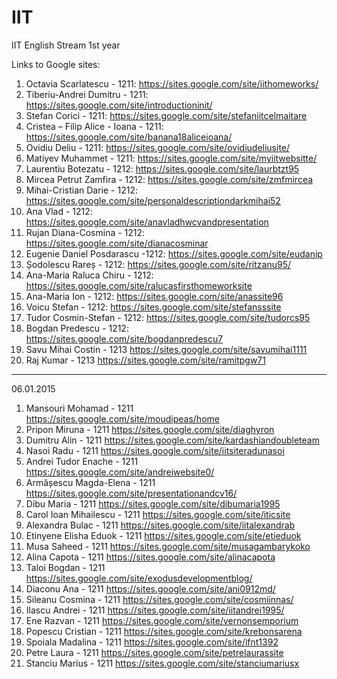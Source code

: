 IIT
===

IIT English Stream 1st year

Links to Google sites:

1. Octavia Scarlatescu - 1211: https://sites.google.com/site/iithomeworks/
2. Tiberiu-Andrei Dumitru - 1211: https://sites.google.com/site/introductioninit/
3. Stefan Corici - 1211: https://sites.google.com/site/stefaniitcelmaitare
4. Cristea – Filip Alice - Ioana - 1211: https://sites.google.com/site/banana18aliceioana/
5. Ovidiu Deliu - 1211: https://sites.google.com/site/ovidiudeliusite/
6. Matiyev Muhammet - 1211: https://sites.google.com/site/myiitwebsitte/
7. Laurentiu Botezatu - 1212: https://sites.google.com/site/laurbtzt95
8. Mircea Petrut Zamfira - 1212: https://sites.google.com/site/zmfmircea
9. Mihai-Cristian Darie - 1212: https://sites.google.com/site/personaldescriptiondarkmihai52
10. Ana Vlad - 1212: https://sites.google.com/site/anavladhwcvandpresentation
11. Rujan Diana-Cosmina - 1212: https://sites.google.com/site/dianacosminar
12. Eugenie Daniel Posdarascu -1212: https://sites.google.com/site/eudanip
13. Șodolescu Rareș - 1212: https://sites.google.com/site/ritzanu95/
14. Ana-Maria Raluca Chiru - 1212: https://sites.google.com/site/ralucasfirsthomeworksite
15. Ana-Maria Ion - 1212: https://sites.google.com/site/anassite96
16. Voicu Stefan - 1212: https://sites.google.com/site/stefansssite
17. Tudor Cosmin-Stefan - 1212: https://sites.google.com/site/tudorcs95
18. Bogdan Predescu - 1212: https://sites.google.com/site/bogdanpredescu7
19. Savu Mihai Costin - 1213 https://sites.google.com/site/savumihai1111
20. Raj Kumar - 1213 https://sites.google.com/site/ramitpgw71

-------------------------

06.01.2015

1. Mansouri Mohamad - 1211 https://sites.google.com/site/moudipeas/home
2. Pripon Miruna - 1211 https://sites.google.com/site/diaghyron
3. Dumitru Alin - 1211 https://sites.google.com/site/kardashiandoubleteam
4. Nasoi Radu - 1211 https://sites.google.com/site/iitsiteradunasoi
5. Andrei Tudor Enache - 1211 https://sites.google.com/site/andreiwebsite0/
6. Armășescu Magda-Elena - 1211 https://sites.google.com/site/presentationandcv16/
7. Dibu Maria - 1211 https://sites.google.com/site/dibumaria1995
8. Carol Ioan Mihailescu - 1211 https://sites.google.com/site/iticsite
9. Alexandra Bulac - 1211 https://sites.google.com/site/iitalexandrab
10. Etinyene Elisha Eduok - 1211 https://sites.google.com/site/etieduok
11. Musa Saheed - 1211 https://sites.google.com/site/musagambarykoko
12. Alina Capota - 1211 https://sites.google.com/site/alinacapota
13. Taloi Bogdan - 1211 https://sites.google.com/site/exodusdevelopmentblog/
14. Diaconu Ana - 1211 https://sites.google.com/site/ani0912md/
15. Sileanu Cosmina - 1211 https://sites.google.com/site/cosmiinnas/
16. Ilascu Andrei - 1211 https://sites.google.com/site/iitandrei1995/
17. Ene Razvan - 1211 https://sites.google.com/site/vernonsemporium
18. Popescu Cristian - 1211 https://sites.google.com/site/krebonsarena
19. Spoiala Madalina - 1211 https://sites.google.com/site/ifnt1392
20. Petre Laura - 1211 https://sites.google.com/site/petrelaurassite
21. Stanciu Marius - 1211 https://sites.google.com/site/stanciumariusx



